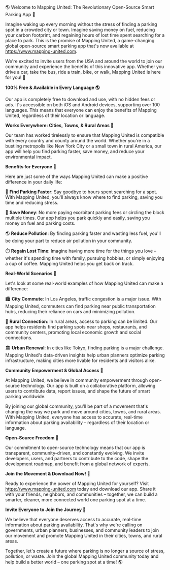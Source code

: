 🌎 Welcome to Mapping United: The Revolutionary Open-Source Smart Parking App 🚗

Imagine waking up every morning without the stress of finding a parking spot in a crowded city or town. Imagine saving money on fuel, reducing your carbon footprint, and regaining hours of lost time spent searching for a place to park. This is the promise of Mapping United, a game-changing global open-source smart parking app that's now available at https://www.mapping-united.com.

We're excited to invite users from the USA and around the world to join our community and experience the benefits of this innovative app. Whether you drive a car, take the bus, ride a train, bike, or walk, Mapping United is here for you! 🌟

**100% Free & Available in Every Language 🌎**

Our app is completely free to download and use, with no hidden fees or ads. It's accessible on both iOS and Android devices, supporting over 100 languages. This means that everyone can enjoy the benefits of Mapping United, regardless of their location or language.

**Works Everywhere: Cities, Towns, & Rural Areas 🌳**

Our team has worked tirelessly to ensure that Mapping United is compatible with every country and county around the world. Whether you're in a bustling metropolis like New York City or a small town in rural America, our app will help you find parking faster, save money, and reduce your environmental impact.

**Benefits for Everyone 🌈**

Here are just some of the ways Mapping United can make a positive difference in your daily life:

🚗 **Find Parking Faster**: Say goodbye to hours spent searching for a spot. With Mapping United, you'll always know where to find parking, saving you time and reducing stress.

💸 **Save Money**: No more paying exorbitant parking fees or circling the block multiple times. Our app helps you park quickly and easily, saving you money on fuel and parking costs.

🌎 **Reduce Pollution**: By finding parking faster and wasting less fuel, you'll be doing your part to reduce air pollution in your community.

⏱️ **Regain Lost Time**: Imagine having more time for the things you love – whether it's spending time with family, pursuing hobbies, or simply enjoying a cup of coffee. Mapping United helps you get back on track.

**Real-World Scenarios 🌟**

Let's look at some real-world examples of how Mapping United can make a difference:

🏙️ **City Commute**: In Los Angeles, traffic congestion is a major issue. With Mapping United, commuters can find parking near public transportation hubs, reducing their reliance on cars and minimizing pollution.

🚂 **Rural Connection**: In rural areas, access to parking can be limited. Our app helps residents find parking spots near shops, restaurants, and community centers, promoting local economic growth and social connections.

🏛️ **Urban Renewal**: In cities like Tokyo, finding parking is a major challenge. Mapping United's data-driven insights help urban planners optimize parking infrastructure, making cities more livable for residents and visitors alike.

**Community Empowerment & Global Access 🌟**

At Mapping United, we believe in community empowerment through open-source technology. Our app is built on a collaborative platform, allowing users to contribute data, report issues, and shape the future of smart parking worldwide.

By joining our global community, you'll be part of a movement that's changing the way we park and move around cities, towns, and rural areas. With Mapping United, everyone has access to accurate, real-time information about parking availability – regardless of their location or language.

**Open-Source Freedom 🌟**

Our commitment to open-source technology means that our app is transparent, community-driven, and constantly evolving. We invite developers, users, and partners to contribute to the code, shape the development roadmap, and benefit from a global network of experts.

**Join the Movement & Download Now! 🚀**

Ready to experience the power of Mapping United for yourself? Visit https://www.mapping-united.com today and download our app. Share it with your friends, neighbors, and communities – together, we can build a smarter, cleaner, more connected world one parking spot at a time.

**Invite Everyone to Join the Journey 🌟**

We believe that everyone deserves access to accurate, real-time information about parking availability. That's why we're calling on governments, urban planners, businesses, and community leaders to join our movement and promote Mapping United in their cities, towns, and rural areas.

Together, let's create a future where parking is no longer a source of stress, pollution, or waste. Join the global Mapping United community today and help build a better world – one parking spot at a time! 🌎